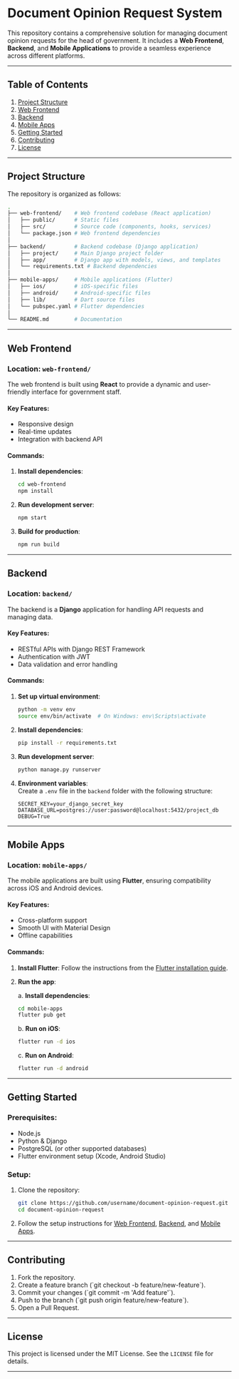 
# Document Opinion Request System

This repository contains a comprehensive solution for managing document opinion requests for the head of government. It includes a **Web Frontend**, **Backend**, and **Mobile Applications** to provide a seamless experience across different platforms.

---

## Table of Contents

1. [Project Structure](#project-structure)  
2. [Web Frontend](#web-frontend)  
3. [Backend](#backend)  
4. [Mobile Apps](#mobile-apps)  
5. [Getting Started](#getting-started)  
6. [Contributing](#contributing)  
7. [License](#license)  

---

## Project Structure

The repository is organized as follows:

```bash
.
├── web-frontend/    # Web frontend codebase (React application)
│   ├── public/      # Static files
│   ├── src/         # Source code (components, hooks, services)
│   └── package.json # Web frontend dependencies
│
├── backend/         # Backend codebase (Django application)
│   ├── project/     # Main Django project folder
│   ├── app/         # Django app with models, views, and templates
│   └── requirements.txt # Backend dependencies
│
├── mobile-apps/     # Mobile applications (Flutter)
│   ├── ios/         # iOS-specific files
│   ├── android/     # Android-specific files
│   ├── lib/         # Dart source files
│   └── pubspec.yaml # Flutter dependencies
│
└── README.md        # Documentation
```

---

## Web Frontend

### Location: `web-frontend/`

The web frontend is built using **React** to provide a dynamic and user-friendly interface for government staff.

#### Key Features:
- Responsive design
- Real-time updates
- Integration with backend API

#### Commands:

1. **Install dependencies**:  
   ```bash
   cd web-frontend
   npm install
   ```

2. **Run development server**:  
   ```bash
   npm start
   ```

3. **Build for production**:  
   ```bash
   npm run build
   ```

---

## Backend

### Location: `backend/`

The backend is a **Django** application for handling API requests and managing data.

#### Key Features:
- RESTful APIs with Django REST Framework
- Authentication with JWT
- Data validation and error handling

#### Commands:

1. **Set up virtual environment**:  
   ```bash
   python -m venv env
   source env/bin/activate  # On Windows: env\Scripts\activate
   ```

2. **Install dependencies**:  
   ```bash
   pip install -r requirements.txt
   ```

3. **Run development server**:  
   ```bash
   python manage.py runserver
   ```

4. **Environment variables**:  
   Create a `.env` file in the `backend` folder with the following structure:
   ```
   SECRET_KEY=your_django_secret_key
   DATABASE_URL=postgres://user:password@localhost:5432/project_db
   DEBUG=True
   ```

---

## Mobile Apps

### Location: `mobile-apps/`

The mobile applications are built using **Flutter**, ensuring compatibility across iOS and Android devices.

#### Key Features:
- Cross-platform support
- Smooth UI with Material Design
- Offline capabilities

#### Commands:

1. **Install Flutter**: Follow the instructions from the [Flutter installation guide](https://flutter.dev/docs/get-started/install).

2. **Run the app**:

   a. **Install dependencies**:  
   ```bash
   cd mobile-apps
   flutter pub get
   ```

   b. **Run on iOS**:  
   ```bash
   flutter run -d ios
   ```

   c. **Run on Android**:  
   ```bash
   flutter run -d android
   ```

---

## Getting Started

### Prerequisites:
- Node.js
- Python & Django
- PostgreSQL (or other supported databases)
- Flutter environment setup (Xcode, Android Studio)

### Setup:
1. Clone the repository:
   ```bash
   git clone https://github.com/username/document-opinion-request.git
   cd document-opinion-request
   ```

2. Follow the setup instructions for [Web Frontend](#web-frontend), [Backend](#backend), and [Mobile Apps](#mobile-apps).

---

## Contributing

1. Fork the repository.  
2. Create a feature branch (\`git checkout -b feature/new-feature\`).  
3. Commit your changes (\`git commit -m 'Add feature'\`).  
4. Push to the branch (\`git push origin feature/new-feature\`).  
5. Open a Pull Request.

---

## License

This project is licensed under the MIT License. See the `LICENSE` file for details.

---
